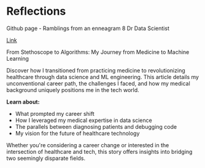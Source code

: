 # Reflections
Github page - Ramblings from an enneagram 8 Dr Data Scientist

[Link](https://yxmauw.github.io/dr-data-scientist/)

From Stethoscope to Algorithms: My Journey from Medicine to Machine Learning

Discover how I transitioned from practicing medicine to revolutionizing healthcare through data science and ML engineering. This article details my unconventional career path, the challenges I faced, and how my medical background uniquely positions me in the tech world.

__Learn about:__
* What prompted my career shift
* How I leveraged my medical expertise in data science
* The parallels between diagnosing patients and debugging code
* My vision for the future of healthcare technology

Whether you're considering a career change or interested in the intersection of healthcare and tech, this story offers insights into bridging two seemingly disparate fields.
